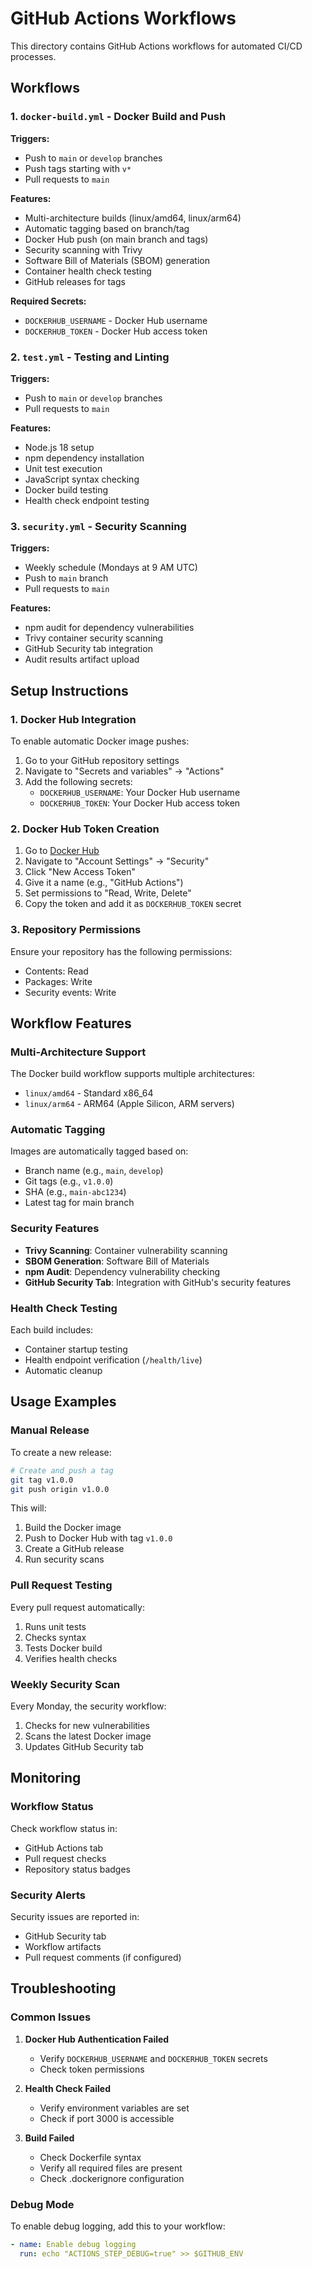 # GitHub Actions Workflows

This directory contains GitHub Actions workflows for automated CI/CD processes.

## Workflows

### 1. `docker-build.yml` - Docker Build and Push

**Triggers:**
- Push to `main` or `develop` branches
- Push tags starting with `v*`
- Pull requests to `main`

**Features:**
- Multi-architecture builds (linux/amd64, linux/arm64)
- Automatic tagging based on branch/tag
- Docker Hub push (on main branch and tags)
- Security scanning with Trivy
- Software Bill of Materials (SBOM) generation
- Container health check testing
- GitHub releases for tags

**Required Secrets:**
- `DOCKERHUB_USERNAME` - Docker Hub username
- `DOCKERHUB_TOKEN` - Docker Hub access token

### 2. `test.yml` - Testing and Linting

**Triggers:**
- Push to `main` or `develop` branches
- Pull requests to `main`

**Features:**
- Node.js 18 setup
- npm dependency installation
- Unit test execution
- JavaScript syntax checking
- Docker build testing
- Health check endpoint testing

### 3. `security.yml` - Security Scanning

**Triggers:**
- Weekly schedule (Mondays at 9 AM UTC)
- Push to `main` branch
- Pull requests to `main`

**Features:**
- npm audit for dependency vulnerabilities
- Trivy container security scanning
- GitHub Security tab integration
- Audit results artifact upload

## Setup Instructions

### 1. Docker Hub Integration

To enable automatic Docker image pushes:

1. Go to your GitHub repository settings
2. Navigate to "Secrets and variables" → "Actions"
3. Add the following secrets:
   - `DOCKERHUB_USERNAME`: Your Docker Hub username
   - `DOCKERHUB_TOKEN`: Your Docker Hub access token

### 2. Docker Hub Token Creation

1. Go to [Docker Hub](https://hub.docker.com/)
2. Navigate to "Account Settings" → "Security"
3. Click "New Access Token"
4. Give it a name (e.g., "GitHub Actions")
5. Set permissions to "Read, Write, Delete"
6. Copy the token and add it as `DOCKERHUB_TOKEN` secret

### 3. Repository Permissions

Ensure your repository has the following permissions:
- Contents: Read
- Packages: Write
- Security events: Write

## Workflow Features

### Multi-Architecture Support

The Docker build workflow supports multiple architectures:
- `linux/amd64` - Standard x86_64
- `linux/arm64` - ARM64 (Apple Silicon, ARM servers)

### Automatic Tagging

Images are automatically tagged based on:
- Branch name (e.g., `main`, `develop`)
- Git tags (e.g., `v1.0.0`)
- SHA (e.g., `main-abc1234`)
- Latest tag for main branch

### Security Features

- **Trivy Scanning**: Container vulnerability scanning
- **SBOM Generation**: Software Bill of Materials
- **npm Audit**: Dependency vulnerability checking
- **GitHub Security Tab**: Integration with GitHub's security features

### Health Check Testing

Each build includes:
- Container startup testing
- Health endpoint verification (`/health/live`)
- Automatic cleanup

## Usage Examples

### Manual Release

To create a new release:

```bash
# Create and push a tag
git tag v1.0.0
git push origin v1.0.0
```

This will:
1. Build the Docker image
2. Push to Docker Hub with tag `v1.0.0`
3. Create a GitHub release
4. Run security scans

### Pull Request Testing

Every pull request automatically:
1. Runs unit tests
2. Checks syntax
3. Tests Docker build
4. Verifies health checks

### Weekly Security Scan

Every Monday, the security workflow:
1. Checks for new vulnerabilities
2. Scans the latest Docker image
3. Updates GitHub Security tab

## Monitoring

### Workflow Status

Check workflow status in:
- GitHub Actions tab
- Pull request checks
- Repository status badges

### Security Alerts

Security issues are reported in:
- GitHub Security tab
- Workflow artifacts
- Pull request comments (if configured)

## Troubleshooting

### Common Issues

1. **Docker Hub Authentication Failed**
   - Verify `DOCKERHUB_USERNAME` and `DOCKERHUB_TOKEN` secrets
   - Check token permissions

2. **Health Check Failed**
   - Verify environment variables are set
   - Check if port 3000 is accessible

3. **Build Failed**
   - Check Dockerfile syntax
   - Verify all required files are present
   - Check .dockerignore configuration

### Debug Mode

To enable debug logging, add this to your workflow:

```yaml
- name: Enable debug logging
  run: echo "ACTIONS_STEP_DEBUG=true" >> $GITHUB_ENV
```
